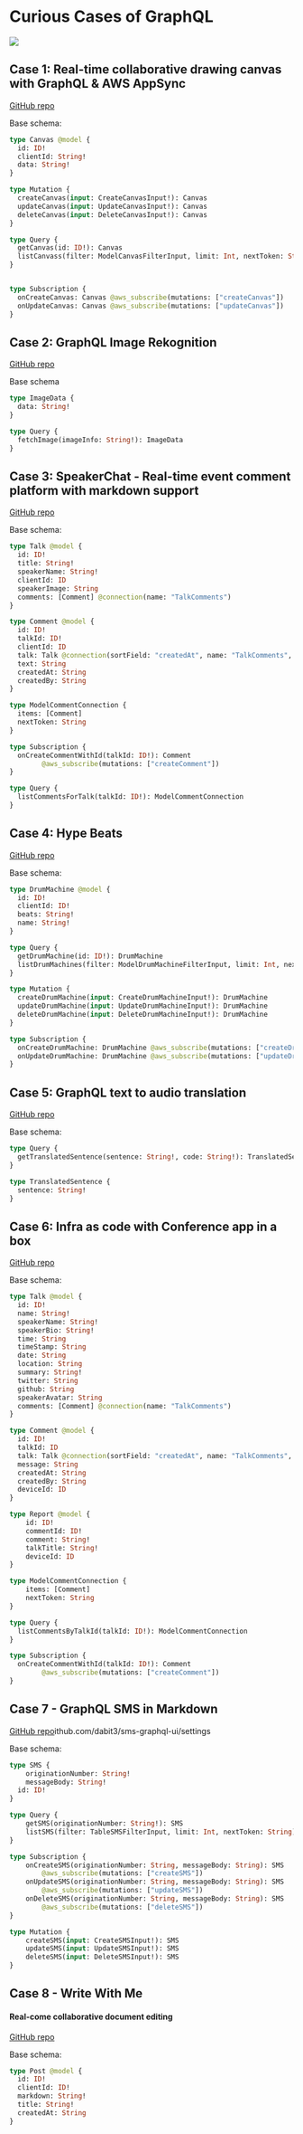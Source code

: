 # Curious Cases of GraphQL

![](header.jpeg)

## Case 1: Real-time collaborative drawing canvas with GraphQL & AWS AppSync

[GitHub repo](https://github.com/dabit3/appsync-graphql-real-time-canvas)

Base schema:

```graphql
type Canvas @model {
  id: ID!
  clientId: String!
  data: String!
}

type Mutation {
  createCanvas(input: CreateCanvasInput!): Canvas
  updateCanvas(input: UpdateCanvasInput!): Canvas
  deleteCanvas(input: DeleteCanvasInput!): Canvas
}

type Query {
  getCanvas(id: ID!): Canvas
  listCanvass(filter: ModelCanvasFilterInput, limit: Int, nextToken: String): ModelCanvasConnection
}


type Subscription {
  onCreateCanvas: Canvas @aws_subscribe(mutations: ["createCanvas"])
  onUpdateCanvas: Canvas @aws_subscribe(mutations: ["updateCanvas"])
}
```

## Case 2: GraphQL Image Rekognition

[GitHub repo](https://github.com/dabit3/appsync-image-rekognition)

Base schema

```graphql
type ImageData {
  data: String!
}

type Query {
  fetchImage(imageInfo: String!): ImageData
}
```

## Case 3: SpeakerChat - Real-time event comment platform with markdown support

[GitHub repo](https://github.com/dabit3/speakerchat)

Base schema:

```graphql
type Talk @model {
  id: ID!
  title: String!
  speakerName: String!
  clientId: ID
  speakerImage: String
  comments: [Comment] @connection(name: "TalkComments")
}

type Comment @model {
  id: ID!
  talkId: ID!
  clientId: ID
  talk: Talk @connection(sortField: "createdAt", name: "TalkComments", keyField: "talkId")
  text: String
  createdAt: String
  createdBy: String
}

type ModelCommentConnection {
  items: [Comment]
  nextToken: String
}

type Subscription {
  onCreateCommentWithId(talkId: ID!): Comment
		@aws_subscribe(mutations: ["createComment"])
}

type Query {
  listCommentsForTalk(talkId: ID!): ModelCommentConnection
}
```

## Case 4: Hype Beats

[GitHub repo](https://github.com/dabit3/hype-beats)

Base schema:

```graphql
type DrumMachine @model {
  id: ID!
  clientId: ID!
  beats: String!
  name: String!
}

type Query {
  getDrumMachine(id: ID!): DrumMachine
  listDrumMachines(filter: ModelDrumMachineFilterInput, limit: Int, nextToken: String): ModelDrumMachineConnection
}

type Mutation {
  createDrumMachine(input: CreateDrumMachineInput!): DrumMachine
  updateDrumMachine(input: UpdateDrumMachineInput!): DrumMachine
  deleteDrumMachine(input: DeleteDrumMachineInput!): DrumMachine
}

type Subscription {
  onCreateDrumMachine: DrumMachine @aws_subscribe(mutations: ["createDrumMachine"])
  onUpdateDrumMachine: DrumMachine @aws_subscribe(mutations: ["updateDrumMachine"])
}

```

## Case 5: GraphQL text to audio translation

[GitHub repo](https://github.com/dabit3/appsync-web-translator)

Base schema:

```graphql
type Query {
  getTranslatedSentence(sentence: String!, code: String!): TranslatedSentence
}

type TranslatedSentence {
  sentence: String!
}
```

## Case 6: Infra as code with Conference app in a box

[GitHub repo](https://github.com/dabit3/conference-app-in-a-box)

Base schema:

```graphql
type Talk @model {
  id: ID!
  name: String!
  speakerName: String!
  speakerBio: String!
  time: String
  timeStamp: String
  date: String
  location: String
  summary: String!
  twitter: String
  github: String
  speakerAvatar: String
  comments: [Comment] @connection(name: "TalkComments")
}

type Comment @model {
  id: ID!
  talkId: ID
  talk: Talk @connection(sortField: "createdAt", name: "TalkComments", keyField: "talkId")
  message: String
  createdAt: String
  createdBy: String
  deviceId: ID
}

type Report @model {
	id: ID!
	commentId: ID!
	comment: String!
	talkTitle: String!
	deviceId: ID
}

type ModelCommentConnection {
	items: [Comment]
	nextToken: String
}

type Query {
  listCommentsByTalkId(talkId: ID!): ModelCommentConnection
}

type Subscription {
  onCreateCommentWithId(talkId: ID!): Comment
		@aws_subscribe(mutations: ["createComment"])
}
```

## Case 7 - GraphQL SMS in Markdown

[GitHub repo](https://g)ithub.com/dabit3/sms-graphql-ui/settings

Base schema:

```graphql
type SMS {
	originationNumber: String!
	messageBody: String!
  id: ID!
}

type Query {
	getSMS(originationNumber: String!): SMS
	listSMS(filter: TableSMSFilterInput, limit: Int, nextToken: String): SMSConnection
}

type Subscription {
	onCreateSMS(originationNumber: String, messageBody: String): SMS
		@aws_subscribe(mutations: ["createSMS"])
	onUpdateSMS(originationNumber: String, messageBody: String): SMS
		@aws_subscribe(mutations: ["updateSMS"])
	onDeleteSMS(originationNumber: String, messageBody: String): SMS
		@aws_subscribe(mutations: ["deleteSMS"])
}

type Mutation {
	createSMS(input: CreateSMSInput!): SMS
	updateSMS(input: UpdateSMSInput!): SMS
	deleteSMS(input: DeleteSMSInput!): SMS
}
```

## Case 8 - Write With Me

#### Real-come collaborative document editing

[GitHub repo](https://github.com/dabit3/write-with-me)


Base schema:

```graphql
type Post @model {
  id: ID!
  clientId: ID!
  markdown: String!
  title: String!
  createdAt: String
}
```